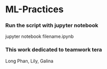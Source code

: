 # ML-Practices

### Run the script with jupyter notebook
jupyter notebook filename.ipynb


### This work dedicated to teamwork tera 
Long Phan, 
Lily, 
Galina


